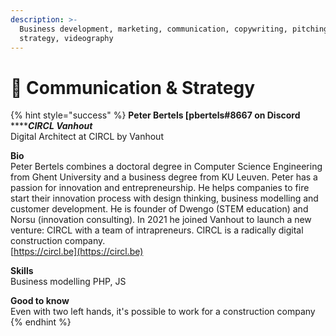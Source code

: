 ```yaml
---
description: >-
  Business development, marketing, communication, copywriting, pitching,
  strategy, videography
---
```


# 🦄 Communication & Strategy

{% hint style="success" %}
**Peter Bertels \[pbertels#8667 on Discord**\
****_**CIRCL Vanhout**_\
Digital Architect at CIRCL by Vanhout

**Bio**\
Peter Bertels combines a doctoral degree in Computer Science Engineering from Ghent University and a business degree from KU Leuven. Peter has a passion for innovation and entrepreneurship. He helps companies to fire start their innovation process with design thinking, business modelling and customer development. He is founder of Dwengo (STEM education) and Norsu (innovation consulting). In 2021 he joined Vanhout to launch a new venture: CIRCL with a team of intrapreneurs. CIRCL is a radically digital construction company.\
[https://circl.be](https://circl.be)

**Skills**\
Business modelling PHP, JS

**Good to know**\
Even with two left hands, it's possible to work for a construction company
{% endhint %}

